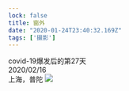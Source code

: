 ```yaml
---
lock: false
title: 窗外
date: "2020-01-24T23:40:32.169Z"
tags: ['摄影']
---
```


covid-19爆发后的第27天  
2020/02/16  
上海，普陀
![](https://tva1.sinaimg.cn/large/007S8ZIlgy1geaq736pm5j31900u04qs.jpg)
















